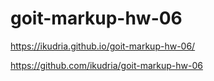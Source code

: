 # goit-markup-hw-06

 https://ikudria.github.io/goit-markup-hw-06/

https://github.com/ikudria/goit-markup-hw-06
